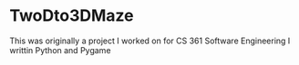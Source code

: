 # TwoDto3DMaze
This was originally a project I worked on for CS 361 Software Engineering I writtin Python and Pygame
